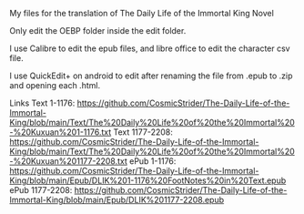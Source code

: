 My files for the translation of The Daily Life of the Immortal King Novel

Only edit the OEBP folder inside the edit folder.

I use Calibre to edit the epub files, and libre office to edit the character csv file.

I use QuickEdit+ on android to edit after renaming the file from .epub to .zip and opening each .html.

Links
Text 1-1176: https://github.com/CosmicStrider/The-Daily-Life-of-the-Immortal-King/blob/main/Text/The%20Daily%20Life%20of%20the%20Immortal%20-%20Kuxuan%201-1176.txt
Text 1177-2208: https://github.com/CosmicStrider/The-Daily-Life-of-the-Immortal-King/blob/main/Text/The%20Daily%20Life%20of%20the%20Immortal%20-%20Kuxuan%201177-2208.txt
ePub 1-1176: https://github.com/CosmicStrider/The-Daily-Life-of-the-Immortal-King/blob/main/Epub/DLIK%201-1176%20FootNotes%20in%20Text.epub
ePub 1177-2208: https://github.com/CosmicStrider/The-Daily-Life-of-the-Immortal-King/blob/main/Epub/DLIK%201177-2208.epub
